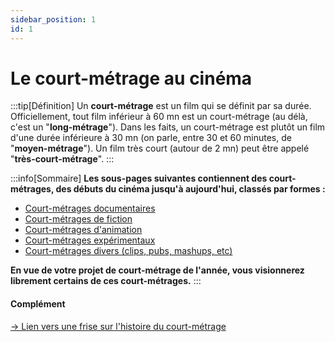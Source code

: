 ```yaml
---
sidebar_position: 1
id: 1
---
```

# Le court-métrage au cinéma

:::tip[Définition]
Un **court-métrage** est un film qui se définit par sa durée. Officiellement, tout film inférieur à 60 mn est un court-métrage (au délà, c'est un "**long-métrage**"). Dans les faits, un court-métrage est plutôt un film d'une durée inférieure à 30 mn (on parle, entre 30 et 60 minutes, de "**moyen-métrage**"). Un film très court (autour de 2 mn) peut être appelé "**très-court-métrage**".
:::

:::info[Sommaire]
**Les sous-pages suivantes contiennent des court-métrages, des débuts du cinéma jusqu'à aujourd'hui, classés par formes :**
- [Court-métrages documentaires](../1/1-1/1.1.md)
- [Court-métrages de fiction](../1/1-2/1.2.md)
- [Court-métrages d'animation](../1/1-3/1.3.md)
- [Court-métrages expérimentaux](../1/1-4/1.4.md)
- [Court-métrages divers (clips, pubs, mashups, etc)](../1/1-5/1.5.md)

**En vue de votre projet de court-métrage de l'année, vous visionnerez librement certains de ces court-métrages.**
:::

#### Complément

[-> Lien vers une frise sur l'histoire du court-métrage](https://upopi.ciclic.fr/apprendre/l-histoire-des-images/histoire-du-court-metrage-francais)